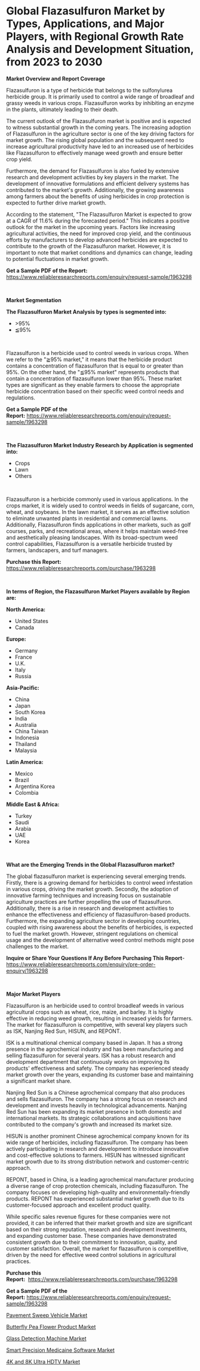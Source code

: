 <p><h1>Global Flazasulfuron Market by Types, Applications, and Major Players, with Regional Growth Rate Analysis and Development Situation, from 2023 to 2030</h1></p><p><strong>Market Overview and Report Coverage</strong></p>
<p><p>Flazasulfuron is a type of herbicide that belongs to the sulfonylurea herbicide group. It is primarily used to control a wide range of broadleaf and grassy weeds in various crops. Flazasulfuron works by inhibiting an enzyme in the plants, ultimately leading to their death.</p><p>The current outlook of the Flazasulfuron market is positive and is expected to witness substantial growth in the coming years. The increasing adoption of Flazasulfuron in the agriculture sector is one of the key driving factors for market growth. The rising global population and the subsequent need to increase agricultural productivity have led to an increased use of herbicides like Flazasulfuron to effectively manage weed growth and ensure better crop yield.</p><p>Furthermore, the demand for Flazasulfuron is also fueled by extensive research and development activities by key players in the market. The development of innovative formulations and efficient delivery systems has contributed to the market's growth. Additionally, the growing awareness among farmers about the benefits of using herbicides in crop protection is expected to further drive market growth.</p><p>According to the statement, "The Flazasulfuron Market is expected to grow at a CAGR of 11.6% during the forecasted period." This indicates a positive outlook for the market in the upcoming years. Factors like increasing agricultural activities, the need for improved crop yield, and the continuous efforts by manufacturers to develop advanced herbicides are expected to contribute to the growth of the Flazasulfuron market. However, it is important to note that market conditions and dynamics can change, leading to potential fluctuations in market growth.</p></p>
<p><strong>Get a Sample PDF of the Report:</strong> <a href="https://www.reliableresearchreports.com/enquiry/request-sample/1963298">https://www.reliableresearchreports.com/enquiry/request-sample/1963298</a></p>
<p>&nbsp;</p>
<p><strong>Market Segmentation</strong></p>
<p><strong>The Flazasulfuron Market Analysis by types is segmented into:</strong></p>
<p><ul><li>>95%</li><li>≦95%</li></ul></p>
<p>&nbsp;</p>
<p><p>Flazasulfuron is a herbicide used to control weeds in various crops. When we refer to the "≧95% market," it means that the herbicide product contains a concentration of flazasulfuron that is equal to or greater than 95%. On the other hand, the "≦95% market" represents products that contain a concentration of flazasulfuron lower than 95%. These market types are significant as they enable farmers to choose the appropriate herbicide concentration based on their specific weed control needs and regulations.</p></p>
<p><strong>Get a Sample PDF of the Report:</strong>&nbsp;<a href="https://www.reliableresearchreports.com/enquiry/request-sample/1963298">https://www.reliableresearchreports.com/enquiry/request-sample/1963298</a></p>
<p>&nbsp;</p>
<p><strong>The Flazasulfuron Market Industry Research by Application is segmented into:</strong></p>
<p><ul><li>Crops</li><li>Lawn</li><li>Others</li></ul></p>
<p>&nbsp;</p>
<p><p>Flazasulfuron is a herbicide commonly used in various applications. In the crops market, it is widely used to control weeds in fields of sugarcane, corn, wheat, and soybeans. In the lawn market, it serves as an effective solution to eliminate unwanted plants in residential and commercial lawns. Additionally, Flazasulfuron finds applications in other markets, such as golf courses, parks, and recreational areas, where it helps maintain weed-free and aesthetically pleasing landscapes. With its broad-spectrum weed control capabilities, Flazasulfuron is a versatile herbicide trusted by farmers, landscapers, and turf managers.</p></p>
<p><strong>Purchase this Report:</strong>&nbsp; <a href="https://www.reliableresearchreports.com/purchase/1963298">https://www.reliableresearchreports.com/purchase/1963298</a></p>
<p>&nbsp;</p>
<p><strong>In terms of Region, the Flazasulfuron Market Players available by Region are:</strong></p>
<p>
    <p> <strong> North America: </strong>
        <ul>
            <li>United States</li>
            <li>Canada</li>
        </ul>
        </p> 
    <p> <strong> Europe: </strong>
        <ul>
            <li>Germany</li>
            <li>France</li>
            <li>U.K.</li>
            <li>Italy</li>
            <li>Russia</li>
        </ul>
        </p> 
    <p> <strong> Asia-Pacific: </strong>
        <ul>
            <li>China</li>
            <li>Japan</li>
            <li>South Korea</li>
            <li>India</li>
            <li>Australia</li>
            <li>China Taiwan</li>
            <li>Indonesia</li>
            <li>Thailand</li>
            <li>Malaysia</li>
        </ul>
        </p> 
    <p> <strong> Latin America: </strong>
        <ul>
            <li>Mexico</li>
            <li>Brazil</li>
            <li>Argentina Korea</li>
            <li>Colombia</li>
        </ul>
        </p> 
    <p> <strong> Middle East & Africa: </strong>
        <ul>
            <li>Turkey</li>
            <li>Saudi</li>
            <li>Arabia</li>
            <li>UAE</li>
            <li>Korea</li>
        </ul>
    </p>
    </p>
<p>&nbsp;</p>
<p><strong>What are the Emerging Trends in the Global Flazasulfuron market?</strong></p>
<p><p>The global flazasulfuron market is experiencing several emerging trends. Firstly, there is a growing demand for herbicides to control weed infestation in various crops, driving the market growth. Secondly, the adoption of innovative farming techniques and increasing focus on sustainable agriculture practices are further propelling the use of flazasulfuron. Additionally, there is a rise in research and development activities to enhance the effectiveness and efficiency of flazasulfuron-based products. Furthermore, the expanding agriculture sector in developing countries, coupled with rising awareness about the benefits of herbicides, is expected to fuel the market growth. However, stringent regulations on chemical usage and the development of alternative weed control methods might pose challenges to the market.</p></p>
<p><strong>Inquire or Share Your Questions If Any Before Purchasing This Report</strong>- <a href="https://www.reliableresearchreports.com/enquiry/pre-order-enquiry/1963298">https://www.reliableresearchreports.com/enquiry/pre-order-enquiry/1963298</a></p>
<p>&nbsp;</p>
<p><strong>Major Market Players</strong></p>
<p><p>Flazasulfuron is an herbicide used to control broadleaf weeds in various agricultural crops such as wheat, rice, maize, and barley. It is highly effective in reducing weed growth, resulting in increased yields for farmers. The market for flazasulfuron is competitive, with several key players such as ISK, Nanjing Red Sun, HISUN, and REPONT.</p><p>ISK is a multinational chemical company based in Japan. It has a strong presence in the agrochemical industry and has been manufacturing and selling flazasulfuron for several years. ISK has a robust research and development department that continuously works on improving its products' effectiveness and safety. The company has experienced steady market growth over the years, expanding its customer base and maintaining a significant market share.</p><p>Nanjing Red Sun is a Chinese agrochemical company that also produces and sells flazasulfuron. The company has a strong focus on research and development and invests heavily in technological advancements. Nanjing Red Sun has been expanding its market presence in both domestic and international markets. Its strategic collaborations and acquisitions have contributed to the company's growth and increased its market size.</p><p>HISUN is another prominent Chinese agrochemical company known for its wide range of herbicides, including flazasulfuron. The company has been actively participating in research and development to introduce innovative and cost-effective solutions to farmers. HISUN has witnessed significant market growth due to its strong distribution network and customer-centric approach.</p><p>REPONT, based in China, is a leading agrochemical manufacturer producing a diverse range of crop protection chemicals, including flazasulfuron. The company focuses on developing high-quality and environmentally-friendly products. REPONT has experienced substantial market growth due to its customer-focused approach and excellent product quality.</p><p>While specific sales revenue figures for these companies were not provided, it can be inferred that their market growth and size are significant based on their strong reputation, research and development investments, and expanding customer base. These companies have demonstrated consistent growth due to their commitment to innovation, quality, and customer satisfaction. Overall, the market for flazasulfuron is competitive, driven by the need for effective weed control solutions in agricultural practices.</p></p>
<p><strong>Purchase this Report:</strong>&nbsp;&nbsp;<a href="https://www.reliableresearchreports.com/purchase/1963298">https://www.reliableresearchreports.com/purchase/1963298</a></p>
<p></p>
<p><strong>Get a Sample PDF of the Report:</strong>&nbsp;<a href="https://www.reliableresearchreports.com/enquiry/request-sample/1963298">https://www.reliableresearchreports.com/enquiry/request-sample/1963298</a></p>
<p><p><a href="https://medium.com/@myrticecole/pavement-sweep-vehicle-nbsp-market-focuses-on-market-share-size-and-projected-forecast-till-2030-c70e5a98740e">Pavement Sweep Vehicle Market</a></p><p><a href="https://medium.com/@alaynagrant2023/butterfly-pea-flower-product-market-the-key-to-successful-business-strategy-forecast-till-2030-1b309039c118">Butterfly Pea Flower Product Market</a></p><p><a href="https://medium.com/@zoeyleannon2023/glass-detection-machine-market-size-reveals-the-best-marketing-channels-in-global-industry-ba468d64ae57">Glass Detection Machine Market</a></p><p><a href="https://medium.com/@dexterhayes2023/smart-precision-medicaine-software-market-competitive-analysis-market-trends-and-forecast-to-2030-8d2d9ae585ef">Smart Precision Medicaine Software Market</a></p><p><a href="https://medium.com/@porteradams98/4k-and-8k-ultra-hdtv-market-outlook-industry-overview-and-forecast-2023-to-2030-a757e0ebf029">4K and 8K Ultra HDTV Market</a></p></p>
